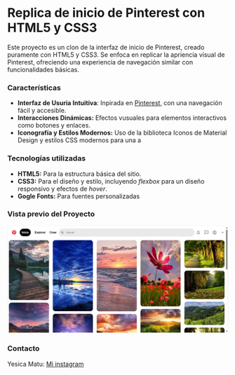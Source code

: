 # Replica de inicio de Pinterest con HTML5 y CSS3

Este proyecto es un clon de la interfaz de inicio de Pinterest, creado puramente con HTML5 y CSS3. Se enfoca en replicar la apriencia visual de Pinterest, ofreciendo una experiencia de navegación similar con funcionalidades básicas.

### Características
+ **Interfaz de Usuria Intuitiva**: Inpirada en [Pinterest](https://www.pinterest.es/), con una navegación fácil y accesible.
+ **Interacciones Dinámicas:** Efectos vusuales para elementos interactivos como botones y enlaces.
+ **Iconografía y Estilos Modernos:** Uso de la biblioteca Iconos de Material Design y estilos CSS modernos para una a

### Tecnologías utilizadas
+ **HTML5:** Para la estructura básica del sitio.
+ **CSS3:** Para el diseño y estilo, incluyendo _flexbox_ para un diseño responsivo y efectos de _hover_.
+ **Gogle Fonts:** Para fuentes personalizadas

### Vista previo del Proyecto
![Demo](/imagenes/vistaprevia.png)
### Contacto
Yesica Matu: [Mi instagram](https://www.instagram.com/yessica_matu02?igsh=bXZsZjl1MTMwMWVx)
